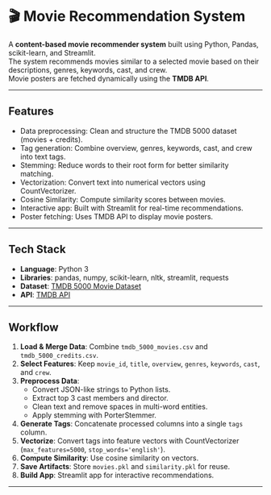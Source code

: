 # 🎬 Movie Recommendation System

A **content-based movie recommender system** built using Python, Pandas, scikit-learn, and Streamlit.  
The system recommends movies similar to a selected movie based on their descriptions, genres, keywords, cast, and crew.  
Movie posters are fetched dynamically using the **TMDB API**.  

---

## Features
- Data preprocessing: Clean and structure the TMDB 5000 dataset (movies + credits).  
- Tag generation: Combine overview, genres, keywords, cast, and crew into text tags.  
- Stemming: Reduce words to their root form for better similarity matching.  
- Vectorization: Convert text into numerical vectors using CountVectorizer.  
- Cosine Similarity: Compute similarity scores between movies.  
- Interactive app: Built with Streamlit for real-time recommendations.  
- Poster fetching: Uses TMDB API to display movie posters.  

---

## Tech Stack
- **Language**: Python 3  
- **Libraries**: pandas, numpy, scikit-learn, nltk, streamlit, requests  
- **Dataset**: [TMDB 5000 Movie Dataset](https://www.kaggle.com/datasets/tmdb/tmdb-movie-metadata)  
- **API**: [TMDB API](https://www.themoviedb.org/documentation/api)  

---

## Workflow
1. **Load & Merge Data**: Combine `tmdb_5000_movies.csv` and `tmdb_5000_credits.csv`.  
2. **Select Features**: Keep `movie_id`, `title`, `overview`, `genres`, `keywords`, `cast`, and `crew`.  
3. **Preprocess Data**:  
   - Convert JSON-like strings to Python lists.  
   - Extract top 3 cast members and director.  
   - Clean text and remove spaces in multi-word entities.  
   - Apply stemming with PorterStemmer.  
4. **Generate Tags**: Concatenate processed columns into a single `tags` column.  
5. **Vectorize**: Convert tags into feature vectors with CountVectorizer (`max_features=5000`, `stop_words='english'`).  
6. **Compute Similarity**: Use cosine similarity on vectors.  
7. **Save Artifacts**: Store `movies.pkl` and `similarity.pkl` for reuse.  
8. **Build App**: Streamlit app for interactive recommendations.  

---
